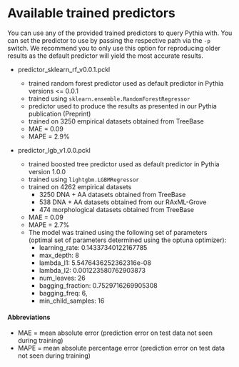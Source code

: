 # Available trained predictors
You can use any of the provided trained predictors to query Pythia with. 
You can set the predictor to use by passing the respective path via the `-p` switch.
We recommend you to only use this option for reproducing older results as the default predictor will yield the most accurate results.

- predictor_sklearn_rf_v0.0.1.pckl
  - trained random forest predictor used as default predictor in Pythia versions <= 0.0.1
  - trained using `sklearn.ensemble.RandomForestRegressor`
  - predictor used to produce the results as presented in our Pythia publication (Preprint)
  - trained on 3250 empirical datasets obtained from TreeBase
  - MAE = 0.09
  - MAPE = 2.9%

- predictor_lgb_v1.0.0.pckl
  - trained boosted tree predictor used as default predictor in Pythia version 1.0.0
  - trained using `lightgbm.LGBMRegressor`
  - trained on 4262 empirical datasets
    - 3250 DNA + AA datasets obtained from TreeBase
    - 538 DNA + AA datasets obtained from our RAxML-Grove
    - 474 morphological datasets obtained from TreeBase
  - MAE = 0.09
  - MAPE = 2.7%
  - The model was trained using the following set of parameters (optimal set of parameters determined using the optuna optimizer):
    - learning_rate: 0.14337340122167785
    - max_depth: 8
    - lambda_l1: 5.5476436252362316e-08
    - lambda_l2: 0.001223580762903873
    - num_leaves: 26
    - bagging_fraction: 0.7529716269905308
    - bagging_freq: 6,
    - min_child_samples: 16

#### Abbreviations
- MAE = mean absolute error (prediction error on test data not seen during training)
- MAPE = mean absolute percentage error (prediction error on test data not seen during training)
